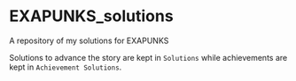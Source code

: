 # EXAPUNKS_solutions
A repository of my solutions for EXAPUNKS

Solutions to advance the story are kept in `Solutions` while achievements are kept in `Achievement Solutions`.